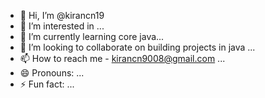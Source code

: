 - 👋 Hi, I’m @kirancn19
- 👀 I’m interested in ...
- 🌱 I’m currently learning    core java...
- 💞️ I’m looking to collaborate on building projects in java ...
- 📫 How to reach me - kirancn9008@gmail.com ...
- 😄 Pronouns: ...
- ⚡ Fun fact: ...

<!---
kirancn19/kirancn19 is a ✨ special ✨ repository because its `README.md` (this file) appears on your GitHub profile.
You can click the Preview link to take a look at your changes.
--->
